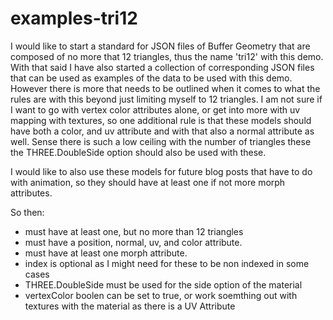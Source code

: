 # examples-tri12

I would like to start a standard for JSON files of Buffer Geometry that are composed of no more that 12 triangles, thus the name 'tri12' with this demo. With that said I have also started a collection of corresponding JSON files that can be used as examples of the data to be used with this demo. However there is more that needs to be outlined when it comes to what the rules are with this beyond just limiting myself to 12 triangles. I am not sure if I want to go with vertex color attributes alone, or get into more with uv mapping with textures, so one additional rule is that these models should have both a color, and uv attribute and with that also a normal attribute as well. Sense there is such a low ceiling with the number of triangles these the THREE.DoubleSide option should also be used with these.

I would like to also use these models for future blog posts that have to do with animation, so they should have at least one if not more morph attributes.

So then:
* must have at least one, but no more than 12 triangles
* must have a position, normal, uv, and color attribute.
* must have at least one morph attribute.
* index is optional as I might need for these to be non indexed in some cases
* THREE.DoubleSide must be used for the side option of the material
* vertexColor boolen can be set to true, or work soemthing out with textures with the material as there is a UV Attribute

